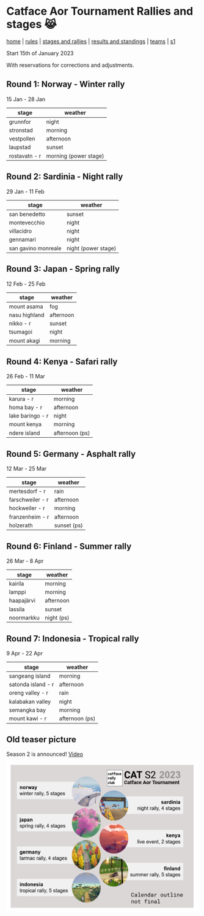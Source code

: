 # Catface Aor Tournament Rallies and stages 😹

[home](index.md) | [rules](rules.md) | [stages and rallies](stages.md) | [results and standings](results.md) | [teams](teams.md) | [s1](s1/s1_index.md)

Start 15th of January 2023

With reservations for corrections and adjustments.

## Round 1: Norway - Winter rally

15 Jan - 28 Jan

| stage      | weather        |
| ------------- | ------------ |
| grunnfor      | night        |
| stronstad     | morning      |
| vestpollen    | afternoon    |
| laupstad      | sunset       |
| rostavatn - r | morning (power stage) |

## Round 2: Sardinia - Night rally

29 Jan	- 11 Feb

| stage      | weather        |
| ------------------- | ---------- |
| san benedetto       | sunset     |
| montevecchio        | night      |
| villacidro          | night      |
| gennamari           | night      |
| san gavino monreale | night (power stage) |
	
## Round 3: Japan - Spring rally

12 Feb	- 25 Feb

| stage            | weather     |
| ------------- | ------------ |
| mount asama   | fog      |
| nasu highland | afternoon    |
| nikko - r     | sunset  |
| tsumagoi      | night       |
| mount akagi   | morning |

	
## Round 4: Kenya - Safari rally

26 Feb	- 11 Mar

| stage            | weather     |
| ------------------ | -------------- |
| karura - r         | morning        |
| homa bay - r       | afternoon      |
| lake baringo - r   | night          |
| mount kenya        | morning        |
| ndere island       | afternoon (ps) |


## Round 5: Germany - Asphalt rally

12 Mar	- 25 Mar

| stage            | weather     |
| ---------------- | ----------- |
| mertesdorf - r   | rain        |
| farschweiler - r | afternoon   |
| hockweiler - r   | morning     |
| franzenheim - r  | afternoon   |
| holzerath        | sunset (ps) |

## Round 6: Finland - Summer rally

26 Mar - 8 Apr

| stage            | weather     |
| ------------------ | -------------- |
| kairila            | morning        |
| lamppi             | morning        |
| haapajärvi         | afternoon      |
| lassila            | sunset         |
| noormarkku         | night (ps)     |

## Round 7: Indonesia - Tropical rally

9 Apr - 22 Apr

| stage            | weather     |
| ------------------ | -------------- |
| sangeang island    | morning        |
| satonda island - r | afternoon      |
| oreng valley - r   | rain           |
| kalabakan valley   | night          |
| semangka bay       | morning        |
| mount kawi - r     | afternoon (ps) |

## Old teaser picture

Season 2 is announced! [Video](https://www.youtube.com/watch?v=UNIU4MBuTGE)

![s2](https://github.com/xlsrln/cat/blob/main/images/cat_s2.png?raw=true?raw=true)
